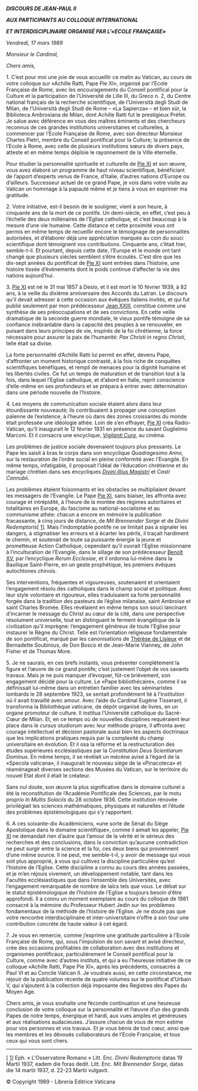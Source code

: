 ***DISCOURS DE JEAN-PAUL II***

***AUX PARTICIPANTS AU COLLOQUE INTERNATIONAL***

***ET INTERDISCIPLINAIRE ORGANISÉ PAR L’«ECOLE FRANÇAISE»***

*Vendredi, 17 mars 1989*

*Monsieur le Cardinal,*

*Chers amis,*

1\. C’est pour moi une joie de vous accueillir ce matin au Vatican, au cours de votre colloque sur «Achille Ratti, Pape Pie XI», organisé par l’Ecole Française de Rome, avec les encouragements du Conseil pontifical pour la Culture et la participation de l’Université de Lille III, du Greco n. 2, du Centre national français de la recherche scientifique, de l’Università degli Studi de Milan, de l’Università degli Studi de Rome – «La Sapienza» – et bien sûr, la Biblioteca Ambrosiana de Milan, dont Achille Ratti fut le prestigieux Préfet. Je salue avec déférence en vous des maîtres éminents et des chercheurs reconnus de ces grandes institutions universitaires et culturelles, à commencer par l’Ecole Française de Rome, avec son directeur Monsieur Charles Pietri, membre du Conseil pontifical pour la Culture; la présence de l’Ecole à Rome, avec celle de plusieurs institutions sœurs de divers pays, atteste et en même temps déploie le rayonnement de la Ville éternelle.

Pour étudier la personnalité spirituelle et culturelle de [Pie XI](http://www.vatican.va/holy_father/pius_xi/index_fr.htm) et son œuvre, vous avez élaboré un programme de haut niveau scientifique, bénéficiant de l’apport d’experts venus de France, d’Italie, d’autres nations d’Europe ou d’ailleurs. Successeur actuel de ce grand Pape, je vois dans votre visite au Vatican un hommage à la papauté même et je tiens à vous en exprimer ma gratitude.

2\. Votre initiative, est-il besoin de le souligner, vient à son heure, à cinquante ans de la mort de ce pontife. Un demi-siècle, en effet, c’est peu à l’échelle des deux millénaires de l’Eglise catholique, et c’est beaucoup à la mesure d’une vie humaine. Cette distance et cette proximité vous ont permis en même temps de recueillir encore le témoignage de personnalités autorisées, et d’élaborer déjà une appréciation marquée au coin du souci scientifique dont témoignent vos contributions. Cinquante ans, c’était hier, semble-t-il. Et pourtant, depuis cette date, l’Europe et le monde ont tant changé que plusieurs siècles semblent s’être écoulés. C’est dire que les dix-sept années du pontificat de [Pie XI](http://www.vatican.va/holy_father/pius_xi/index_fr.htm) sont entrées dans l’histoire, une histoire tissée d’événements dont le poids continue d’affecter la vie des nations aujourd’hui.

3\. [Pie XI](http://www.vatican.va/holy_father/pius_xi/index_fr.htm) est né le 31 mai 1857 à Desio, et il est mort le 10 février 1939, à 82 ans, à la veille du dixième anniversaire des Accords du Latran. Le discours qu’il devait adresser à cette occasion aux évêques italiens invités, et qui fut publié seulement par mon prédécesseur [Jean XXIII](http://www.vatican.va/holy_father/john_xxiii/index_fr.htm), constitue comme une synthèse de ses préoccupations et de ses convictions. En cette veille dramatique de la seconde guerre mondiale, le vieux pontife témoigne de sa confiance inébranlable dans la capacité des peuples à se renouveler, en puisant dans leurs principes de vie, inspirés de la foi chrétienne, la force nécessaire pour assurer la paix de l’humanité: *Pax Christi in regno Christi*, telle était sa divise.

La forte personnalité d’Achille Ratti lui permit en effet, devenu Pape, d’affronter un moment historique contrasté, à la fois riche de conquêtes scientifiques bénéfiques, et rempli de menaces pour la dignité humaine et les libertés civiles. Ce fut un temps de maturation et de transition tout à la fois, dans lequel l’Eglise catholique, et d’abord en Italie, reprit conscience d’elle-même en ses profondeurs et se prépara à entrer avec détermination dans une période nouvelle de l’histoire.

4\. Les moyens de communication sociale étaient alors dans leur étourdissante nouveauté; ils contribuaient à propager une conception païenne de l’existence, à l’heure où dans des zones croissantes du monde était professée une idéologie athée. Loin de s’en effrayer, [Pie XI](http://localhost/holy_father/john_paul_ii/speeches/1989/march/documents/Pie%20XI) créa Radio-Vatican, qu’il inaugurait le 12 février 1931 en présence du savant Guglielmo Marconi. Et il consacra une encyclique, *[Vigilanti Cura](http://www.vatican.va/holy_father/pius_xi/encyclicals/documents/hf_p-xi_enc_29061936_vigilanti-cura_fr.html)*, au cinéma.

Les problèmes de justice sociale devenaient toujours plus pressants. Le Pape les saisit à bras le corps dans son encyclique *Quadragesimo Anno*, sur la restauration de l’ordre social en pleine conformité avec l’Evangile. En même temps, infatigable, il proposait l’idéal de l’éducation chrétienne et du mariage chrétien dans ses encycliques *[Divini Illius Magistri](http://www.vatican.va/holy_father/pius_xi/encyclicals/documents/hf_p-xi_enc_31121929_divini-illius-magistri_fr.html)* et *Casti Connubii*.

Les problèmes étaient foisonnants et les obstacles se multipliaient devant les messagers de l’Evangile. Le Pape [Pie XI](http://localhost/holy_father/john_paul_ii/speeches/1989/march/documents/Pie%20XI), sans biaiser, les affronta avec courage et intrépidité, à l’heure de la montée des régimes autoritaires et totalitaires en Europe, du fascisme au national-socialisme et au communisme athée: chacun a encore en mémoire la publication fracassante, à cinq jours de distance, de *Mit Brennender Sorge* et de *Divini Redemptoris*\[ [1](#_ftn1 "")\]. Mais l’indomptable pontife ne se limitait pas à signaler les dangers, à stigmatiser les erreurs et à écarter les périls, il traçait hardiment le chemin, et soutenait de toute sa puissante énergie la jeune et prometteuse Action Catholique, cependant qu’il ouvrait l’Eglise missionnaire à l’inculturation de l’Evangile, dans le sillage de son prédécesseur [Benoît XV](http://www.vatican.va/holy_father/benedict_xv/index_fr.htm), par l’encyclique *Rerum Ecclesiae*, et il ordonna lui-même dans la Basilique Saint-Pierre, en un geste prophétique, les premiers évêques autochtones chinois.

Ses interventions, fréquentes et vigoureuses, soutenaient et orientaient l’engagement résolu des catholiques dans le champ social et politique. Avec leur style volontaire et rigoureux, elles traduisaient sa forte personnalité forgée dans la tradition des pasteurs de l’église milanaise, saint Ambroise et saint Charles Bromée. Elles révélaient en même temps son souci lancinant d’incarner le message du Christ au cœur de la cité, dans une perspective résolument universelle, tout en distinguant le ferment évangélique de la civilisation qu’il imprègne: l’engagement généreux de toute l’Eglise pour instaurer le Règne du Christ. Telle est l’orientation religieuse fondamentale de son pontificat, marqué par les canonisations de [Thérèse de Lisieux](http://www.vatican.va/news_services/liturgy/documents/ns_lit_doc_19101997_stherese_fr.html) et de Bernadette Soubirous, de Don Bosco et de Jean-Marie Vianney, de John Fisher et de Thomas More.

5\. Je ne saurais, en ces brefs instants, vous présenter complètement la figure et l’œuvre de ce grand pontife; c’est justement l’objet de vos savants travaux. Mais je ne puis manquer d’évoquer, fût-ce brièvement, son engagement décidé pour la culture. Le «Pape bibliothécaire», comme il se définissait lui-même dans un entretien familier avec les séminaristes lombards le 28 septembre 1923, se sentait profondément lié à l’institution où il avait travaillé avec amour. Avec l’aide du Cardinal Eugène Tisserant, il transforma la Bibliothèque vaticane, de dépôt organisé de livres, en un organe promoteur de culture. Il institua l’Université catholique du Sacré-Cœur de Milan. Et, en ce temps où de nouvelles disciplines requéraient leur place dans le *cursus studiorum* avec leur méthode propre, il affronta avec courage intellectuel et décision pastorale aussi bien les aspects doctrinaux que les implications pratiques requis par la complexité du champ universitaire en évolution. Et il osa la réforme et la restructuration des études supérieures ecclésiastiques par la Constitution *Deus Scientiarum Dominus*. En même temps, il se révélait un mécène avisé à l’égard de la «Specola vaticana», il inaugurait le nouveau siège de la «Pinacoteca» et réaménageait diverses sections des Musées du Vatican, sur le territoire du nouvel Etat dont il était le créateur.

Sans nul doute, son œuvre la plus significative dans le domaine culturel a été la reconstitution de l’Académie Pontificale des Sciences, par le motu proprio *In Multis Solaciis* du 28 octobre 1936. Cette institution rénovée privilégiait les sciences mathématiques, physiques et naturelles et l’étude des problèmes épistémologiques qui s’y rapportent.

6\. A ces soixante-dix Académiciens, «une sorte de Sénat du Siège Apostolique dans le domaine scientifique», comme il aimait les appeler, [Pie XI](http://localhost/holy_father/john_paul_ii/speeches/1989/march/documents/Pie%20XI) ne demandait rien d’autre que l’amour de la vérité et le sérieux des recherches et des conclusions, dans la conviction qu’aucune contradiction ne peut surgir entre la science et la foi, ces deux biens qui proviennent d’une même source. Il ne peut, me semble-t-il, y avoir de message qui vous soit plus approprié, à vous qui cultivez la discipline particulière qu’est l’histoire de l’Eglise. Cette discipline a connu au cours des années passées, et je m’en réjouis vivement, un développement notable, tant dans les Facultés ecclésiastiques que dans l’ensemble des Universités, avec l’engagement remarquable de nombre de laïcs tels que vous. Le débat sur le statut épistémologique de l’histoire de l’Eglise a toujours besoin d’être approfondi. Il a connu un moment exemplaire au cours du colloque de 1981 consacré à la mémoire du Professeur Hubert Jedin sur les problèmes fondamentaux de la méthode de l’histoire de l’Eglise. Je ne doute pas que votre rencontre interdisciplinaire et inter-universitaire n’offre à son tour une contribution concrète de haute valeur à cet égard.

7\. Je vous en remercie, comme j’exprime une gratitude particulière à l’Ecole Française de Rome, qui, sous l’impulsion de son savant et avisé directeur, crée des occasions profitables de collaboration avec des institutions et organismes pontificaux, particulièrement le Conseil pontifical pour la Culture, comme avec d’autres instituts, et qui a eu l’heureuse initiative de ce colloque «Achille Ratti, Pape Pie XI», après les précédents, consacrés à Paul VI et au Concile Vatican II. Je voudrais aussi, en cette circonstance, me réjouir de la publication récente de quatre volumes sur le pontificat d’Urbain V, qui s’ajoutent à la collection déjà imposante des Registres des Papes du Moyen Age.

Chers amis, je vous souhaite une féconde continuation et une heureuse conclusion de votre colloque sur la personnalité et l’œuvre d’un des grands Papes de notre temps, énergique et hardi, aux vues amples et généreuses et aux réalisations audacieuses. J’assure chacun de vous de mon estime pour vos personnes et vos travaux. Et je vous bénis de tout cœur, ainsi que les membres et les dévoués collaborateurs de l’Ecole Française, et tous ceux qui vous sont chers.

* * *

\[ [1](#_ftnref1 "")\] Eph. « L'Osservatore Romano » Litt. Enc. *Divini Redemptoris* datas 19 Martii 1937, eadem die foras dedit. Litt. Enc. *Mit Brennender Sorge*, datas die 14 martii 1937, d. 22-23 Martii vulgavit.

© Copyright 1989 - Libreria Editrice Vaticana